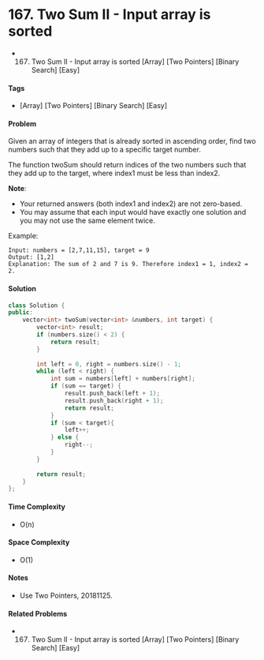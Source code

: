 # 167. Two Sum II - Input array is sorted
- 167. Two Sum II - Input array is sorted [Array] [Two Pointers] [Binary Search] [Easy]

#### Tags
- [Array] [Two Pointers] [Binary Search] [Easy]

#### Problem
Given an array of integers that is already sorted in ascending order, find two numbers such that they add up to a specific target number.

The function twoSum should return indices of the two numbers such that they add up to the target, where index1 must be less than index2.

**Note**:

- Your returned answers (both index1 and index2) are not zero-based.
- You may assume that each input would have exactly one solution and you may not use the same element twice.

Example:

    Input: numbers = [2,7,11,15], target = 9
    Output: [1,2]
    Explanation: The sum of 2 and 7 is 9. Therefore index1 = 1, index2 = 2.

#### Solution
``` C++
class Solution {
public:
    vector<int> twoSum(vector<int> &numbers, int target) {
        vector<int> result;
        if (numbers.size() < 2) {
            return result;
        }
        
        int left = 0, right = numbers.size() - 1;
        while (left < right) {
            int sum = numbers[left] + numbers[right];
            if (sum == target) {
                result.push_back(left + 1);
                result.push_back(right + 1);
                return result;
            }
            if (sum < target){
                left++;
            } else {
                right--;
            }
        }
        
        return result;
    }
};
```

#### Time Complexity
- O(n)

#### Space Complexity
- O(1)

#### Notes
- Use Two Pointers, 20181125.

#### Related Problems
- 167. Two Sum II - Input array is sorted [Array] [Two Pointers] [Binary Search] [Easy]
